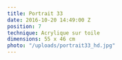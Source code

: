 ```yaml
---
title: Portrait 33
date: 2016-10-20 14:49:00 Z
position: 7
technique: Acrylique sur toile
dimensions: 55 x 46 cm
photo: "/uploads/portrait33_hd.jpg"
---
```


